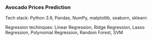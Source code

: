 ### Avocado Prices Prediction

Tech stack: Python 3.9, Pandas, NumPy, matplotlib, seaborn, sklearn

Regression techinques: Linear Regression, Ridge Regression, Lasso Regression, Polynomial Regression, Random Forest, SVM

